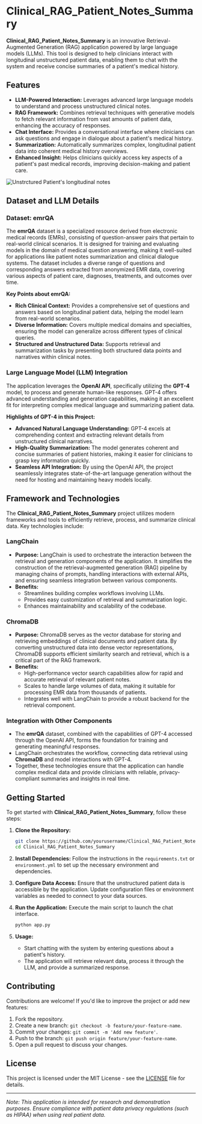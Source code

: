 # Clinical_RAG_Patient_Notes_Summary

**Clinical_RAG_Patient_Notes_Summary** is an innovative Retrieval-Augmented Generation (RAG) application powered by large language models (LLMs). This tool is designed to help clinicians interact with longitudinal unstructured patient data, enabling them to chat with the system and receive concise summaries of a patient's medical history.

## Features

- **LLM-Powered Interaction:** Leverages advanced large language models to understand and process unstructured clinical notes.
- **RAG Framework:** Combines retrieval techniques with generative models to fetch relevant information from vast amounts of patient data, enhancing the accuracy of responses.
- **Chat Interface:** Provides a conversational interface where clinicians can ask questions and engage in dialogue about a patient's medical history.
- **Summarization:** Automatically summarizes complex, longitudinal patient data into coherent medical history overviews.
- **Enhanced Insight:** Helps clinicians quickly access key aspects of a patient's past medical records, improving decision-making and patient care.

![Unstrctured Patient's longitudinal notes]([images/unstrcutured.png](https://github.com/nakul3000/Clinical_RAG_Patient_Notes_Summary/blob/main/Images/unstrcutured.png))


## Dataset and LLM Details

### Dataset: emrQA

The **emrQA** dataset is a specialized resource derived from electronic medical records (EMRs), consisting of question-answer pairs that pertain to real-world clinical scenarios. It is designed for training and evaluating models in the domain of medical question answering, making it well-suited for applications like patient notes summarization and clinical dialogue systems. The dataset includes a diverse range of questions and corresponding answers extracted from anonymized EMR data, covering various aspects of patient care, diagnoses, treatments, and outcomes over time.

**Key Points about emrQA:**
- **Rich Clinical Context:** Provides a comprehensive set of questions and answers based on longitudinal patient data, helping the model learn from real-world scenarios.
- **Diverse Information:** Covers multiple medical domains and specialties, ensuring the model can generalize across different types of clinical queries.
- **Structured and Unstructured Data:** Supports retrieval and summarization tasks by presenting both structured data points and narratives within clinical notes.

### Large Language Model (LLM) Integration

The application leverages the **OpenAI API**, specifically utilizing the **GPT-4** model, to process and generate human-like responses. GPT-4 offers advanced understanding and generation capabilities, making it an excellent fit for interpreting complex medical language and summarizing patient data.

**Highlights of GPT-4 in this Project:**
- **Advanced Natural Language Understanding:** GPT-4 excels at comprehending context and extracting relevant details from unstructured clinical narratives.
- **High-Quality Summarization:** The model generates coherent and concise summaries of patient histories, making it easier for clinicians to grasp key information quickly.
- **Seamless API Integration:** By using the OpenAI API, the project seamlessly integrates state-of-the-art language generation without the need for hosting and maintaining heavy models locally.

## Framework and Technologies

The **Clinical_RAG_Patient_Notes_Summary** project utilizes modern frameworks and tools to efficiently retrieve, process, and summarize clinical data. Key technologies include:

### LangChain
- **Purpose:** LangChain is used to orchestrate the interaction between the retrieval and generation components of the application. It simplifies the construction of the retrieval-augmented generation (RAG) pipeline by managing chains of prompts, handling interactions with external APIs, and ensuring seamless integration between various components.
- **Benefits:** 
  - Streamlines building complex workflows involving LLMs.
  - Provides easy customization of retrieval and summarization logic.
  - Enhances maintainability and scalability of the codebase.

### ChromaDB
- **Purpose:** ChromaDB serves as the vector database for storing and retrieving embeddings of clinical documents and patient data. By converting unstructured data into dense vector representations, ChromaDB supports efficient similarity search and retrieval, which is a critical part of the RAG framework.
- **Benefits:**
  - High-performance vector search capabilities allow for rapid and accurate retrieval of relevant patient notes.
  - Scales to handle large volumes of data, making it suitable for processing EMR data from thousands of patients.
  - Integrates well with LangChain to provide a robust backend for the retrieval component.

### Integration with Other Components
- The **emrQA** dataset, combined with the capabilities of GPT-4 accessed through the OpenAI API, forms the foundation for training and generating meaningful responses.
- LangChain orchestrates the workflow, connecting data retrieval using **ChromaDB** and model interactions with GPT-4.
- Together, these technologies ensure that the application can handle complex medical data and provide clinicians with reliable, privacy-compliant summaries and insights in real time.

## Getting Started

To get started with **Clinical_RAG_Patient_Notes_Summary**, follow these steps:

1. **Clone the Repository:**
   ```bash
   git clone https://github.com/yourusername/Clinical_RAG_Patient_Notes_Summary.git
   cd Clinical_RAG_Patient_Notes_Summary
   ```

2. **Install Dependencies:**
   Follow the instructions in the `requirements.txt` or `environment.yml` to set up the necessary environment and dependencies.

3. **Configure Data Access:**
   Ensure that the unstructured patient data is accessible by the application. Update configuration files or environment variables as needed to connect to your data sources.

4. **Run the Application:**
   Execute the main script to launch the chat interface.
   ```bash
   python app.py
   ```

5. **Usage:**
   - Start chatting with the system by entering questions about a patient's history.
   - The application will retrieve relevant data, process it through the LLM, and provide a summarized response.

## Contributing

Contributions are welcome! If you'd like to improve the project or add new features:

1. Fork the repository.
2. Create a new branch: `git checkout -b feature/your-feature-name`.
3. Commit your changes: `git commit -m 'Add new feature'`.
4. Push to the branch: `git push origin feature/your-feature-name`.
5. Open a pull request to discuss your changes.

## License

This project is licensed under the MIT License - see the [LICENSE](LICENSE) file for details.

---

*Note: This application is intended for research and demonstration purposes. Ensure compliance with patient data privacy regulations (such as HIPAA) when using real patient data.*
